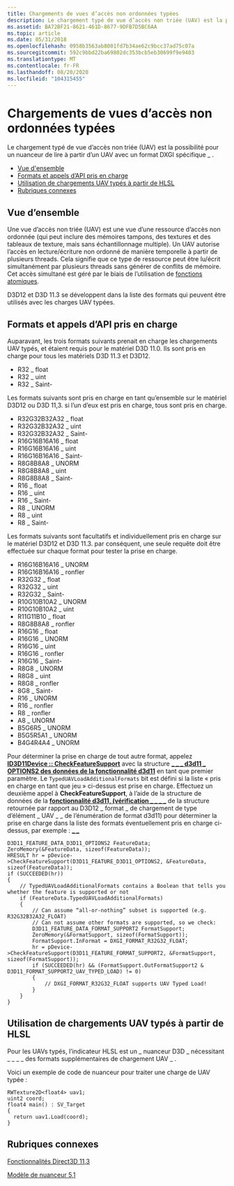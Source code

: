 ```yaml
---
title: Chargements de vues d’accès non ordonnées typées
description: Le chargement typé de vue d’accès non triée (UAV) est la possibilité pour un nuanceur de lire à partir d’un UAV avec un format DXGI spécifique \_ .
ms.assetid: BA72BF21-8621-461D-8677-9DFB7D5BC6AA
ms.topic: article
ms.date: 05/31/2018
ms.openlocfilehash: 0958b3563ab8001fd7b34ae62c9bcc37ad75c07a
ms.sourcegitcommit: 592c9bbd22ba69802dc353bcb5eb30699f9e9403
ms.translationtype: MT
ms.contentlocale: fr-FR
ms.lasthandoff: 08/20/2020
ms.locfileid: "104315455"
---
```

# <a name="typed-unordered-access-view-loads"></a>Chargements de vues d’accès non ordonnées typées

Le chargement typé de vue d’accès non triée (UAV) est la possibilité pour un nuanceur de lire à partir d’un UAV avec un format DXGI spécifique \_ .

-   [Vue d'ensemble](#overview)
-   [Formats et appels d’API pris en charge](#supported-formats-and-api-calls)
-   [Utilisation de chargements UAV typés à partir de HLSL](#using-typed-uav-loads-from-hlsl)
-   [Rubriques connexes](#related-topics)

## <a name="overview"></a>Vue d’ensemble

Une vue d’accès non triée (UAV) est une vue d’une ressource d’accès non ordonnée (qui peut inclure des mémoires tampons, des textures et des tableaux de texture, mais sans échantillonnage multiple). Un UAV autorise l’accès en lecture/écriture non ordonné de manière temporelle à partir de plusieurs threads. Cela signifie que ce type de ressource peut être lu/écrit simultanément par plusieurs threads sans générer de conflits de mémoire. Cet accès simultané est géré par le biais de l’utilisation de [fonctions atomiques](/windows/desktop/direct3d11/direct3d-11-advanced-stages-cs-atomic-functions).

D3D12 et D3D 11.3 se développent dans la liste des formats qui peuvent être utilisés avec les charges UAV typées.

## <a name="supported-formats-and-api-calls"></a>Formats et appels d’API pris en charge

Auparavant, les trois formats suivants prenait en charge les chargements UAV typés, et étaient requis pour le matériel D3D 11.0. Ils sont pris en charge pour tous les matériels D3D 11.3 et D3D12.

-   R32 \_ float
-   R32 \_ uint
-   R32 \_ Saint-

Les formats suivants sont pris en charge en tant qu’ensemble sur le matériel D3D12 ou D3D 11,3. si l’un d’eux est pris en charge, tous sont pris en charge.

-   R32G32B32A32 \_ float
-   R32G32B32A32 \_ uint
-   R32G32B32A32 \_ Saint-
-   R16G16B16A16 \_ float
-   R16G16B16A16 \_ uint
-   R16G16B16A16 \_ Saint-
-   R8G8B8A8 \_ UNORM
-   R8G8B8A8 \_ uint
-   R8G8B8A8 \_ Saint-
-   R16 \_ float
-   R16 \_ uint
-   R16 \_ Saint-
-   R8 \_ UNORM
-   R8 \_ uint
-   R8 \_ Saint-

Les formats suivants sont facultatifs et individuellement pris en charge sur le matériel D3D12 et D3D 11.3. par conséquent, une seule requête doit être effectuée sur chaque format pour tester la prise en charge.

-   R16G16B16A16 \_ UNORM
-   R16G16B16A16 \_ ronfler
-   R32G32 \_ float
-   R32G32 \_ uint
-   R32G32 \_ Saint-
-   R10G10B10A2 \_ UNORM
-   R10G10B10A2 \_ uint
-   R11G11B10 \_ float
-   R8G8B8A8 \_ ronfler
-   R16G16 \_ float
-   R16G16 \_ UNORM
-   R16G16 \_ uint
-   R16G16 \_ ronfler
-   R16G16 \_ Saint-
-   R8G8 \_ UNORM
-   R8G8 \_ uint
-   R8G8 \_ ronfler
-   8G8 \_ Saint-
-   R16 \_ UNORM
-   R16 \_ ronfler
-   R8 \_ ronfler
-   A8 \_ UNORM
-   B5G6R5 \_ UNORM
-   B5G5R5A1 \_ UNORM
-   B4G4R4A4 \_ UNORM

Pour déterminer la prise en charge de tout autre format, appelez [**ID3D11Device :: CheckFeatureSupport**](/windows/desktop/api/D3D11/nf-d3d11-id3d11device-checkfeaturesupport) avec la structure [**\_ \_ \_ d3d11 \_ OPTIONS2 des données de la fonctionnalité d3d11**](/windows/desktop/api/D3D11/ns-d3d11-d3d11_feature_data_d3d11_options2) en tant que premier paramètre. Le `TypedUAVLoadAdditionalFormats` bit est défini si la liste « pris en charge en tant que jeu » ci-dessus est prise en charge. Effectuez un deuxième appel à **CheckFeatureSupport**, à l’aide de la structure de données de la [**fonctionnalité d3d11, (vérification \_ \_ \_ \_**](/windows/desktop/api/D3D11/ns-d3d11-d3d11_feature_data_format_support2) de la structure retournée par rapport au D3D12 \_ format \_ de chargement de type d’élément \_ UAV \_ \_ de l’énumération de format d3d11) pour déterminer la prise en charge dans la liste des formats éventuellement pris en charge ci-dessus, par exemple : [**\_ \_**](/windows/desktop/api/D3D11/ne-d3d11-d3d11_format_support2)

``` syntax
D3D11_FEATURE_DATA_D3D11_OPTIONS2 FeatureData;
ZeroMemory(&FeatureData, sizeof(FeatureData));
HRESULT hr = pDevice->CheckFeatureSupport(D3D11_FEATURE_D3D11_OPTIONS2, &FeatureData, sizeof(FeatureData));
if (SUCCEEDED(hr))
{
    // TypedUAVLoadAdditionalFormats contains a Boolean that tells you whether the feature is supported or not
    if (FeatureData.TypedUAVLoadAdditionalFormats)
    {
        // Can assume “all-or-nothing” subset is supported (e.g. R32G32B32A32_FLOAT)
        // Can not assume other formats are supported, so we check:
        D3D11_FEATURE_DATA_FORMAT_SUPPORT2 FormatSupport;
        ZeroMemory(&FormatSupport, sizeof(FormatSupport));
        FormatSupport.InFormat = DXGI_FORMAT_R32G32_FLOAT;
        hr = pDevice->CheckFeatureSupport(D3D11_FEATURE_FORMAT_SUPPORT2, &FormatSupport, sizeof(FormatSupport));
        if (SUCCEEDED(hr) && (FormatSupport.OutFormatSupport2 & D3D11_FORMAT_SUPPORT2_UAV_TYPED_LOAD) != 0)
        {
            // DXGI_FORMAT_R32G32_FLOAT supports UAV Typed Load!
        }
    }
}
```

## <a name="using-typed-uav-loads-from-hlsl"></a>Utilisation de chargements UAV typés à partir de HLSL

Pour les UAVs typés, l’indicateur HLSL est un \_ nuanceur D3D \_ nécessitant \_ \_ \_ \_ des formats supplémentaires de chargement UAV \_ .

Voici un exemple de code de nuanceur pour traiter une charge de UAV typée :

``` syntax
RWTexture2D<float4> uav1;
uint2 coord;
float4 main() : SV_Target
{
  return uav1.Load(coord);
}
```

## <a name="related-topics"></a>Rubriques connexes

<dl> <dt>

[Fonctionnalités Direct3D 11,3](direct3d-11-3-features.md)
</dt> <dt>

[Modèle de nuanceur 5,1](/windows/desktop/direct3dhlsl/shader-model-5-1)
</dt> </dl>

 

 
